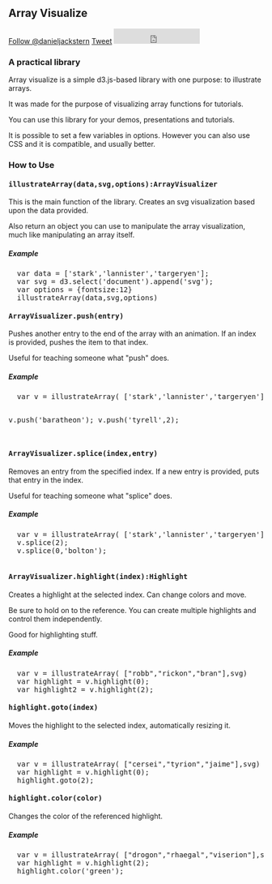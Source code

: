 <h2>
  Array Visualize
</h2>
 <div class="social">
      <a href="https://twitter.com/danieljackstern" class="twitter-follow-button" data-show-count="false" data-size="large">Follow @danieljackstern</a>
      <script>!function(d,s,id){var js,fjs=d.getElementsByTagName(s)[0],p=/^http:/.test(d.location)?'http':'https';if(!d.getElementById(id)){js=d.createElement(s);js.id=id;js.src=p+'://platform.twitter.com/widgets.js';fjs.parentNode.insertBefore(js,fjs);}}(document, 'script', 'twitter-wjs');</script>
      <a href="https://twitter.com/share" class="twitter-share-button" data-text="CSS Styles for Range Inputs! At last!" data-size="large" data-related="danieljackstern" data-hashtags="css">Tweet</a>
      <script>!function(d,s,id){var js,fjs=d.getElementsByTagName(s)[0],p=/^http:/.test(d.location)?'http':'https';if(!d.getElementById(id)){js=d.createElement(s);js.id=id;js.src=p+'://platform.twitter.com/widgets.js';fjs.parentNode.insertBefore(js,fjs);}}(document, 'script', 'twitter-wjs');</script>
     <iframe src="http://ghbtns.com/github-btn.html?user=danielstern&repo=array.visualize&type=watch&count=true&size=large"
       allowtransparency="true" frameborder="0" scrolling="0" width="170" height="30"></iframe>
    </div>
<h3>
  A practical library
</h3>
<p>
    Array visualize is a simple d3.js-based library with one purpose: to illustrate arrays.
</p>
<p>
  It was made for the purpose of visualizing array functions for tutorials.
</p>
<p>
  You can use this library for your demos, presentations and tutorials.
</p>
<p>
  It is possible to set a few variables in options. However you can also use CSS and it is compatible, and usually better.
</p>


<h3>
  How to Use
</h3>

<h4>
  <pre>illustrateArray(data,svg,options):ArrayVisualizer</pre>
</h4>

<p>
  This is the main function of the library. Creates an svg visualization based upon the data provided. 
</p>
<p>
  Also return an object you can use to manipulate the array visualization, much like manipulating an array itself.
</p>
<p>
  
</p>
<h5>
  Example
</h5>
<pre>
  var data = ['stark','lannister','targeryen'];
  var svg = d3.select('document').append('svg');
  var options = {fontsize:12}
  illustrateArray(data,svg,options)</pre>
<div id="_filter">
   
</div>


<h4>
  <pre>ArrayVisualizer.push(entry)</pre>
</h4>

<p>
  Pushes another entry to the end of the array with an animation. If an index is provided, pushes the item to that index.
</p>
<p>
  Useful for teaching someone what "push" does.
</p>
<p>
  
</p>
<h5>
  Example
</h5>
<pre>
  var v = illustrateArray( ['stark','lannister','targeryen'],svg)

  v.push('baratheon');
  v.push('tyrell',2);

</pre>
<div id="_push">
   
</div>


<h4>
  <pre>ArrayVisualizer.splice(index,entry)</pre>
</h4>

<p>
  Removes an entry from the specified index. If a new entry is provided, puts that entry in the index.
</p>
<p>
  Useful for teaching someone what "splice" does.
</p>
<p>
  
</p>
<h5>
  Example
</h5>
<pre>
  var v = illustrateArray( ['stark','lannister','targeryen'],svg)
  v.splice(2);
  v.splice(0,'bolton');

</pre>
<div id="_splice">
   
</div>


<h4>
  <pre>ArrayVisualizer.highlight(index):Highlight</pre>
</h4>

<p>
  Creates a highlight at the selected index. Can change colors and move. 
</p>
<p>
  Be sure to hold on to the reference. You can create multiple highlights and control them independently.
</p>
<p>
  Good for highlighting stuff.
</p>
<p>
  
</p>
<h5>
  Example
</h5>
<pre>
  var v = illustrateArray( ["robb","rickon","bran"],svg)
  var highlight = v.highlight(0);
  var highlight2 = v.highlight(2);
</pre>
<div id="_highlight">
   
</div>

 <h4>
  <pre>highlight.goto(index)</pre>
</h4>

<p>
  Moves the highlight to the selected index, automatically resizing it.
</p>

<h5>
  Example
</h5>
<pre>
  var v = illustrateArray( ["cersei","tyrion","jaime"],svg)
  var highlight = v.highlight(0);
  highlight.goto(2);
</pre>
<div id="_goto">
   
</div>

<h4>
  <pre>highlight.color(color)</pre>
</h4>

<p>
  Changes the color of the referenced highlight.
</p>

<h5>
  Example
</h5>
<pre>
  var v = illustrateArray( ["drogon","rhaegal","viserion"],svg)
  var highlight = v.highlight(2);
  highlight.color('green');
</pre>
<div id="_color">
   
</div>